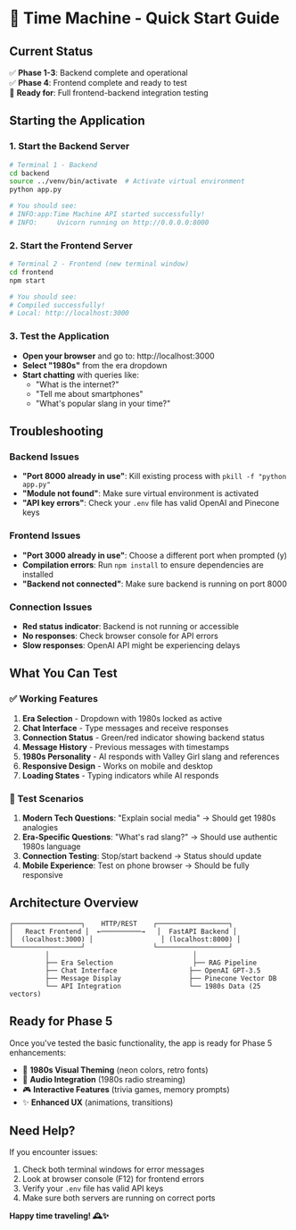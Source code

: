 # 🚀 Time Machine - Quick Start Guide

## Current Status
✅ **Phase 1-3**: Backend complete and operational  
✅ **Phase 4**: Frontend complete and ready to test  
🔄 **Ready for**: Full frontend-backend integration testing

## Starting the Application

### 1. Start the Backend Server
```bash
# Terminal 1 - Backend
cd backend
source ../venv/bin/activate  # Activate virtual environment
python app.py

# You should see:
# INFO:app:Time Machine API started successfully!
# INFO:     Uvicorn running on http://0.0.0.0:8000
```

### 2. Start the Frontend Server
```bash
# Terminal 2 - Frontend (new terminal window)
cd frontend
npm start

# You should see:
# Compiled successfully!
# Local: http://localhost:3000
```

### 3. Test the Application
- **Open your browser** and go to: http://localhost:3000
- **Select "1980s"** from the era dropdown
- **Start chatting** with queries like:
  - "What is the internet?"
  - "Tell me about smartphones"
  - "What's popular slang in your time?"

## Troubleshooting

### Backend Issues
- **"Port 8000 already in use"**: Kill existing process with `pkill -f "python app.py"`
- **"Module not found"**: Make sure virtual environment is activated
- **"API key errors"**: Check your `.env` file has valid OpenAI and Pinecone keys

### Frontend Issues  
- **"Port 3000 already in use"**: Choose a different port when prompted (y)
- **Compilation errors**: Run `npm install` to ensure dependencies are installed
- **"Backend not connected"**: Make sure backend is running on port 8000

### Connection Issues
- **Red status indicator**: Backend is not running or accessible
- **No responses**: Check browser console for API errors
- **Slow responses**: OpenAI API might be experiencing delays

## What You Can Test

### ✅ Working Features
1. **Era Selection** - Dropdown with 1980s locked as active
2. **Chat Interface** - Type messages and receive responses
3. **Connection Status** - Green/red indicator showing backend status
4. **Message History** - Previous messages with timestamps
5. **1980s Personality** - AI responds with Valley Girl slang and references
6. **Responsive Design** - Works on mobile and desktop
7. **Loading States** - Typing indicators while AI responds

### 🎯 Test Scenarios
1. **Modern Tech Questions**: "Explain social media" → Should get 1980s analogies
2. **Era-Specific Questions**: "What's rad slang?" → Should use authentic 1980s language
3. **Connection Testing**: Stop/start backend → Status should update
4. **Mobile Experience**: Test on phone browser → Should be fully responsive

## Architecture Overview

```
┌─────────────────┐    HTTP/REST    ┌──────────────────┐
│   React Frontend │  ←──────────→   │  FastAPI Backend │
│  (localhost:3000) │                 │ (localhost:8000) │
└─────────────────┘                 └──────────────────┘
         │                                    │
         ├── Era Selection                    ├── RAG Pipeline
         ├── Chat Interface                  ├── OpenAI GPT-3.5
         ├── Message Display                 ├── Pinecone Vector DB
         └── API Integration                 └── 1980s Data (25 vectors)
```

## Ready for Phase 5

Once you've tested the basic functionality, the app is ready for Phase 5 enhancements:
- 🎨 **1980s Visual Theming** (neon colors, retro fonts)
- 🎵 **Audio Integration** (1980s radio streaming)
- 🎮 **Interactive Features** (trivia games, memory prompts)
- ✨ **Enhanced UX** (animations, transitions)

## Need Help?

If you encounter issues:
1. Check both terminal windows for error messages
2. Look at browser console (F12) for frontend errors
3. Verify your `.env` file has valid API keys
4. Make sure both servers are running on correct ports

**Happy time traveling! 🕰️✨**